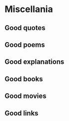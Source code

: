 # Miscellania

## Good quotes

## Good poems

## Good explanations

## Good books

## Good movies

## Good links
